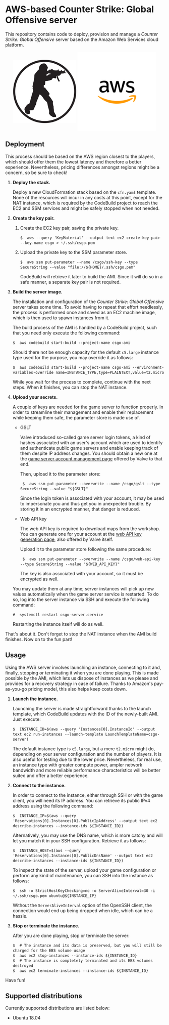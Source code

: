AWS-based Counter Strike: Global Offensive server
================================================================================

This repository contains code to deploy, provision and manage a _Counter Strike: Global Offensive_ server based on the Amazon Web Services cloud platform.

<p align="center">
<img alt="Counter Strike 1.6 logo" src="img/cs16.svg" height="200px" width="200px" align="middle" />
<img alt="AWS logo" src="img/aws.svg" height="250px" width="250px" align="middle" />
</p>


Deployment
--------------------------------------------------------------------------------

This process should be based on the AWS region closest to the players, which should offer them the lowest latency and therefore a better experience. Nevertheless, pricing differences amongst regions might be a concern, so be sure to check!

 1.  **Deploy the stack.**
 
     Deploy a new CloudFormation stack based on the `cfn.yaml` template. None of the resources will incur in any costs at this point, except for the NAT instance, which is required by the CodeBuild project to reach the EC2 and SSM services and might be safely stopped when not needed.
 
 2.  **Create the key pair.**
 
     1.  Create the EC2 key pair, saving the private key.
     
             $  aws --query 'KeyMaterial' --output text ec2 create-key-pair --key-name csgo > ~/.ssh/csgo.pem
     
     2.  Upload the private key to the SSM parameter store.
     
             $  aws ssm put-parameter --name /csgo/ssh-key --type SecureString --value "file://${HOME}/.ssh/csgo.pem"
         
         CodeBuild will retrieve it later to build the AMI. Since it will do so in a safe manner, a separate key pair is not required.
 
 3.  **Build the server image.**
 
     The installation and configuration of the _Counter Strike: Global Offensive_ server takes some time. To avoid having to repeat that effort needlessly, the process is performed once and saved as an EC2 machine image, which is then used to spawn instances from it.
     
     The build process of the AMI is handled by a CodeBuild project, such that you need only execute the following command:
     
         $  aws codebuild start-build --project-name csgo-ami
     
     Should there not be enough capacity for the default `c5.large` instance type used for the purpose, you may override it as follows:
     
         $  aws codebuild start-build --project-name csgo-ami --environment-variables-override name=INSTANCE_TYPE,type=PLAINTEXT,value=t2.micro
     
     While you wait for the process to complete, continue with the next steps. When it finishes, you can stop the NAT instance.
 
 4.  **Upload your secrets.**
 
     A couple of keys are needed for the game server to function properly. In order to streamline their management and enable their replacement while keeping them safe, the parameter store is made use of.
     
     -  GSLT
     
         Valve introduced so-called game server login tokens, a kind of hashes associated with an user's account which are used to identify and authenticate public game servers and enable keeping track of them despite IP address changes. You should obtain a new one at the [game server account management page](https://steamcommunity.com/dev/managegameservers) offered by Valve to that end.
         
         Then, upload it to the parameter store:
         
             $  aws ssm put-parameter --overwrite --name /csgo/gslt --type SecureString --value "${GSLT}"
         
         Since the login token is associated with your account, it may be used to impersonate you and thus get you in unexpected trouble. By storing it in an encrypted manner, that danger is reduced.
     
     -  Web API key
     
         The web API key is required to download maps from the workshop. You can generate one for your account at the [web API key generation page](https://steamcommunity.com/dev/apikey), also offered by Valve itself.
         
         Upload it to the parameter store following the same procedure:
         
             $  aws ssm put-parameter --overwrite --name /csgo/web-api-key --type SecureString --value "${WEB_API_KEY}"
         
         The key is also associated with your account, so it must be encrypted as well.
     
     You may update them at any time; server instances will pick up new values automatically when the game server service is restarted. To do so, log into the server instance via SSH and execute the following command:
     
         #  systemctl restart csgo-server.service
     
     Restarting the instance itself will do as well.
 
That's about it. Don't forget to stop the NAT instance when the AMI build finishes. Now on to the fun part!


Usage
--------------------------------------------------------------------------------

Using the AWS server involves launching an instance, connecting to it and, finally, stopping or terminating it when you are done playing. This is made possible by the AMI, which lets us dispose of instances as we please and provides for a recovery strategy in case of failure. Thanks to Amazon's pay-as-you-go pricing model, this also helps keep costs down.

 1.  **Launch the instance.**
 
     Launching the server is made straightforward thanks to the launch template, which CodeBuild updates with the ID of the newly-built AMI. Just execute:
     
         $  INSTANCE_ID=$(aws --query 'Instances[0].InstanceId' --output text ec2 run-instances --launch-template LaunchTemplateName=csgo-server)
     
     The default instance type is `c5.large`, but a mere `t2.micro` might do, depending on your server configuration and the number of players. It is also useful for testing due to the lower price. Nevertheless, for real use, an instance type with greater compute power, ampler network bandwidth and more reliable performance characteristics will be better suited and offer a better experience.
 
 2.  **Connect to the instance.**
 
     In order to connect to the instance, either through SSH or with the game client, you will need its IP address. You can retrieve its public IPv4 address using the following command:
     
         $  INSTANCE_IP=$(aws --query 'Reservations[0].Instances[0].PublicIpAddress' --output text ec2 describe-instances --instance-ids ${INSTANCE_ID})
     
     Alternatively, you may use the DNS name, which is more catchy and will let you match it in your SSH configuration. Retrieve it as follows:
     
         $  INSTANCE_HOST=$(aws --query 'Reservations[0].Instances[0].PublicDnsName' --output text ec2 describe-instances --instance-ids ${INSTANCE_ID})
     
     To inspect the state of the server, upload your game configuration or perform any kind of maintenance, you can SSH into the instance as follows:
     
         $  ssh -o StrictHostKeyChecking=no -o ServerAliveInterval=30 -i ~/.ssh/csgo.pem ubuntu@${INSTANCE_IP}
     
     Without the `ServerAliveInterval` option of the OpenSSH client, the connection would end up being dropped when idle, which can be a hassle.
 
 3.  **Stop or terminate the instance.**
 
     After you are done playing, stop or terminate the server:
     
         $  # The instance and its data is preserved, but you will still be charged for the EBS volume usage
         $  aws ec2 stop-instances --instance-ids ${INSTANCE_ID}
         $  # The instance is completely terminated and its EBS volumes destroyed
         $  aws ec2 terminate-instances --instance-ids ${INSTANCE_ID}

Have fun!


Supported distributions
--------------------------------------------------------------------------------

Currently supported distributions are listed below:

 -  Ubuntu 18.04
